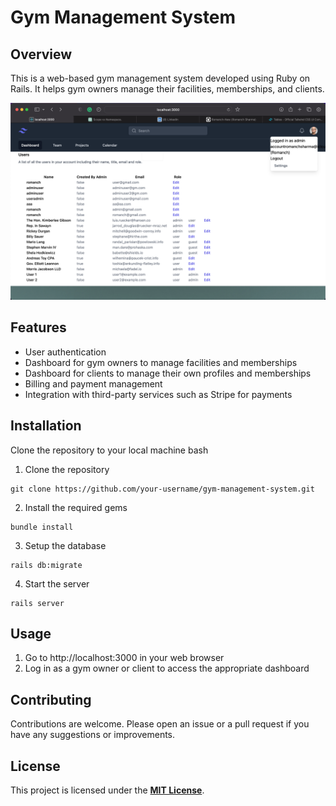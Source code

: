 # Gym Management System

## Overview

This is a web-based gym management system developed using Ruby on Rails. It helps gym owners manage their facilities, memberships, and clients.

![alt text](public/homepage.png)
## Features

* User authentication
* Dashboard for gym owners to manage facilities and memberships
* Dashboard for clients to manage their own profiles and memberships
* Billing and payment management
* Integration with third-party services such as Stripe for payments
## Installation

Clone the repository to your local machine
bash
1. Clone the repository
```Copy code 
git clone https://github.com/your-username/gym-management-system.git 
```
2. Install the required gems
```Copy code
bundle install
```
3. Setup the database
```Copy code
rails db:migrate
```
4. Start the server
```Copy code
rails server
```
## Usage

1. Go to http://localhost:3000 in your web browser
2. Log in as a gym owner or client to access the appropriate dashboard
## Contributing

Contributions are welcome. Please open an issue or a pull request if you have any suggestions or improvements.

## License

This project is licensed under the [__MIT License__]().



